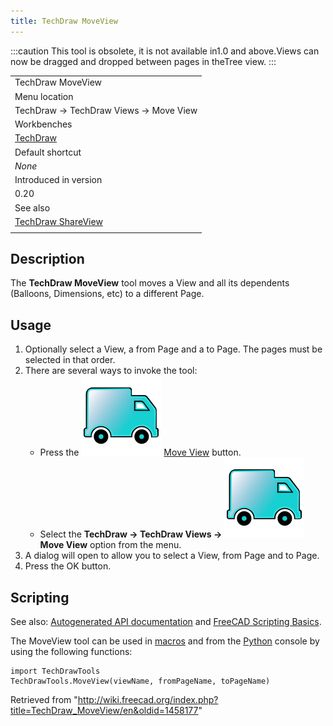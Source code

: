 ```yaml
---
title: TechDraw MoveView
---
```


:::caution
This tool is obsolete, it is not available in1.0 and above.Views can now be dragged and dropped between pages in theTree view.
:::

|                                                                |
| -------------------------------------------------------------- |
| TechDraw MoveView                                              |
| Menu location                                                  |
| TechDraw → TechDraw Views → Move View                          |
| Workbenches                                                    |
| [TechDraw](/TechDraw_Workbench "TechDraw Workbench")           |
| Default shortcut                                               |
| _None_                                                         |
| Introduced in version                                          |
| 0.20                                                           |
| See also                                                       |
| [TechDraw ShareView](/TechDraw_ShareView "TechDraw ShareView") |
|                                                                |

## Description

The **TechDraw MoveView** tool moves a View and all its dependents (Balloons, Dimensions, etc) to a different Page.

## Usage

1. Optionally select a View, a from Page and a to Page. The pages must be selected in that order.
2. There are several ways to invoke the tool:
   - Press the ![](/src/assets/images/TechDraw_MoveView.svg) [Move View](/TechDraw_MoveView "TechDraw MoveView") button.
   - Select the **TechDraw → TechDraw Views → ![](/src/assets/images/TechDraw_MoveView.svg) Move View** option from the menu.
3. A dialog will open to allow you to select a View, from Page and to Page.
4. Press the OK button.

## Scripting

See also: [Autogenerated API documentation](https://freecad.github.io/SourceDoc/) and [FreeCAD Scripting Basics](/FreeCAD_Scripting_Basics "FreeCAD Scripting Basics").

The MoveView tool can be used in [macros](/Macros "Macros") and from the [Python](/Python "Python") console by using the following functions:

```
import TechDrawTools
TechDrawTools.MoveView(viewName, fromPageName, toPageName)

```

Retrieved from "<http://wiki.freecad.org/index.php?title=TechDraw_MoveView/en&oldid=1458177>"
